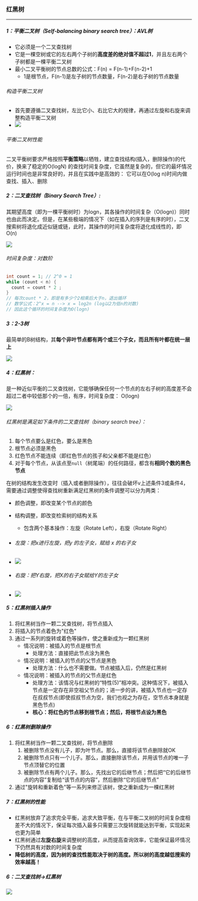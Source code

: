 ### 红黑树

------

##### 1：平衡二叉树（Self-balancing binary search tree）：AVL树

- 它必须是一个二叉查找树
- 它是一棵空树或它的左右两个子树的**高度差的绝对值不超过1**，并且左右两个子树都是一棵平衡二叉树
- 最小二叉平衡树的节点总数的公式：F(n) = F(n-1)+F(n-2)+1
  - 1是根节点，F(n-1)是左子树的节点数量，F(n-2)是右子树的节点数量

###### 构造平衡二叉树

- 首先要遵循二叉查找树，左比它小、右比它大的规律，再通过左旋和右旋来调整构造平衡二叉树
- ![](/Users/likang/Code/Git/Algorithms-and-Data-Structures/7：二叉树，树和森林/TreeNode/构造平衡二叉树.png)

###### 平衡二叉树性能

​	二叉平衡树要求严格按照**平衡策略**以牺牲，建立查找结构(插入，删除操作)的代价，换来了稳定的O(logN) 的查找时间复杂度，它虽然是复杂的，但它的最坏情况运行时间也是非常良好的，并且在实践中是高效的： 它可以在O(log n)时间内做查找、插入、删除


##### 2：二叉查找树（Binary Search Tree）:

​	其期望高度（即为一棵平衡树时）为logn，其各操作的时间复杂（O(logn)）同时也由此而决定。但是，在某些极端的情况下（如在插入的序列是有序的时），二叉搜索树将退化成近似链或链，此时，其操作的时间复杂度将退化成线性的，即O(n)

![](https://github.com/likang315/Algorithms-and-Data-Structures/blob/master/7%EF%BC%9A%E4%BA%8C%E5%8F%89%E6%A0%91%EF%BC%8C%E6%A0%91%E5%92%8C%E6%A3%AE%E6%9E%97/TreeNode/%E5%B9%B3%E8%A1%A1%E4%BA%8C%E5%8F%89%E6%A0%91.jpg?raw=true)

###### 时间复杂度：对数阶

```java
int count = 1; // 2^0 = 1
while (count < n) {
  count = count * 2 ;
}
// 每次count * 2，即是有多少个2相乘后大于n，退出循环
// 数学公式：2^x = n --> x = log2n (log以2为低n的对数)
// 因此这个循环的时间复杂度为O(logn)
```

##### 3：2-3树

​	最简单的B树结构，其**每个非叶节点都有两个或三个子女，而且所有叶都在统一层上**

![](https://github.com/likang315/Algorithms-and-Data-Structures/blob/master/7%EF%BC%9A%E4%BA%8C%E5%8F%89%E6%A0%91%EF%BC%8C%E6%A0%91%E5%92%8C%E6%A3%AE%E6%9E%97/TreeNode/%E6%A0%91%EF%BC%9A2-3%E6%A0%91.png?raw=true)

##### 4：红黑树：

​	是一种近似平衡的二叉查找树，它能够确保任何一个节点的左右子树的高度差不会超过二者中较低那个的一倍，有序，时间复杂度： O(logn)

![](https://github.com/likang315/Algorithms-and-Data-Structures/blob/master/7%EF%BC%9A%E4%BA%8C%E5%8F%89%E6%A0%91%EF%BC%8C%E6%A0%91%E5%92%8C%E6%A3%AE%E6%9E%97/TreeNode/%E7%BA%A2%E9%BB%91%E6%A0%91.png?raw=true)

###### 红黑树是满足如下条件的二叉查找树（binary search tree）：

1. 每个节点要么是红色，要么是黑色
2. 根节点必须是黑色
3. 红色节点不能连续（即红色节点的孩子和父亲都不能是红色）
4. 对于每个节点，从该点至`null`（树尾端）的任何路径，都含有**相同个数的黑色节点**

​    在树的结构发生改变时（插入或者删除操作），往往会破坏v上述条件3或条件4，需要通过调整使得查找树重新满足红黑树的条件调整可以分为两类：

- 颜色调整，即改变某个节点的颜色
- 结构调整，即改变检索树的结构关系
  - 包含两个基本操作：左旋（Rotate Left），右旋（Rotate Right）

- ###### 左旋：把x进行左旋，把y 的左子女，赋给 x 的右子女

- ![](https://github.com/likang315/Algorithms-and-Data-Structures/blob/master/7%EF%BC%9A%E4%BA%8C%E5%8F%89%E6%A0%91%EF%BC%8C%E6%A0%91%E5%92%8C%E6%A3%AE%E6%9E%97/TreeNode/%E7%BA%A2%E9%BB%91%E6%A0%91_%E5%B7%A6%E6%97%8B.png?raw=true)



- ###### 右旋：把Y右旋，把X的右子女赋给Y的左子女

- ![](https://github.com/likang315/Algorithms-and-Data-Structures/blob/master/7%EF%BC%9A%E4%BA%8C%E5%8F%89%E6%A0%91%EF%BC%8C%E6%A0%91%E5%92%8C%E6%A3%AE%E6%9E%97/TreeNode/%E7%BA%A2%E9%BB%91%E6%A0%91_%E5%8F%B3%E6%97%8B.png?raw=true)

##### 5：红黑树插入操作

1. 将红黑树当作一颗二叉查找树，将节点插入
2. 将插入的节点着色为"红色"
3. 通过一系列的旋转或着色等操作，使之重新成为一颗红黑树
   - 情况说明：被插入的节点是根节点
     - 处理方法：直接把此节点涂为黑色
   - 情况说明：被插入的节点的父节点是黑色
     - 处理方法：什么也不需要做。节点被插入后，仍然是红黑树
   - 情况说明：被插入的节点的父节点是红色
     -  处理方法：该情况与红黑树的“特性(5)”相冲突。这种情况下，被插入节点是一定存在非空祖父节点的；进一步的讲，被插入节点也一定存在叔叔节点(即使叔叔节点为空，我们也视之为存在，空节点本身就是黑色节点)
     - **核心：将红色的节点移到根节点；然后，将根节点设为黑色**

##### 6：红黑树删除操作

1. 将红黑树当作一颗二叉查找树，将节点删除
   1. 被删除节点没有儿子，即为叶节点。那么，直接将该节点删除就OK
   2. 被删除节点只有一个儿子。那么，直接删除该节点，并用该节点的唯一子节点顶替它的位置
   3. 被删除节点有两个儿子。那么，先找出它的后继节点；然后把“它的后继节点的内容”复制给“该节点的内容”，然后删除“它的后继节点”
2. 通过"旋转和重新着色"等一系列来修正该树，使之重新成为一棵红黑树

##### 7：红黑树的性能

- 红黑树放弃了追求完全平衡，追求大致平衡，在与平衡二叉树的时间复杂度相差不大的情况下，保证每次插入最多只需要三次旋转就能达到平衡，实现起来也更为简单
- 红黑树通过**左旋右旋**来调整树的高度，从而提高查询效率，它能保证最坏情况下仍然具有对数的时间复杂度
- **降低树的高度，因为树的查找性能取决于树的高度。所以树的高度越低搜索的效率越高！**

##### 6：二叉查找树->红黑树

![](https://github.com/likang315/Algorithms-and-Data-Structures/blob/master/7%EF%BC%9A%E4%BA%8C%E5%8F%89%E6%A0%91%EF%BC%8C%E6%A0%91%E5%92%8C%E6%A3%AE%E6%9E%97/TreeNode/%E4%BA%8C%E5%8F%89%E6%A0%91-%E7%BA%A2%E9%BB%91%E6%A0%91.png?raw=true)

